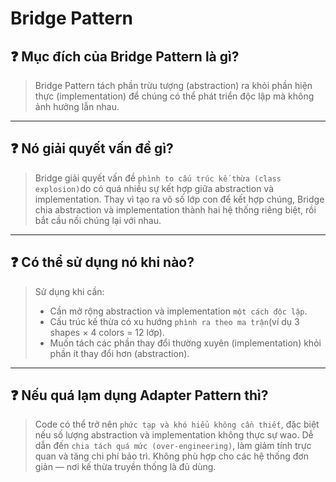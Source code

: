 # Bridge Pattern

## ❓ Mục đích của Bridge Pattern là gì?

> Bridge Pattern tách phần trừu tượng (abstraction) ra khỏi phần hiện thực (implementation) để chúng có thể phát triển độc lập mà không ảnh hưởng lẫn nhau.

---

## ❓ Nó giải quyết vấn đề gì?

> Bridge giải quyết vấn đề `phình to cấu trúc kế thừa (class explosion)`do có quá nhiều sự kết hợp giữa abstraction và implementation. Thay vì tạo ra vô số lớp con để kết hợp chúng, Bridge chia abstraction và implementation thành hai hệ thống riêng biệt, rồi bắt cầu nối chúng lại với nhau.

---

## ❓ Có thể sử dụng nó khi nào?

> Sử dụng khi cần:
>
> - Cần mở rộng abstraction và implementation `một cách độc lập`.
> - Cấu trúc kế thừa có xu hướng `phình ra theo ma trận`(ví dụ 3 shapes × 4 colors = 12 lớp).
> - Muốn tách các phần thay đổi thường xuyên (implementation) khỏi phần ít thay đổi hơn (abstraction).

---

## ❓ Nếu quá lạm dụng Adapter Pattern thì?

> Code có thể trở nên `phức tạp và khó hiểu không cần thiết`, đặc biệt nếu số lượng abstraction và implementation không thực sự wao.
> Dễ dẫn đến `chia tách quá mức (over-engineering)`, làm giảm tính trực quan và tăng chi phí bảo trì.
> Không phù hợp cho các hệ thống đơn giản — nơi kế thừa truyền thống là đủ dùng.
